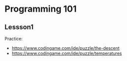 # Programming 101
## Lessson1

Practice: 
- https://www.codingame.com/ide/puzzle/the-descent
- https://www.codingame.com/ide/puzzle/temperatures



